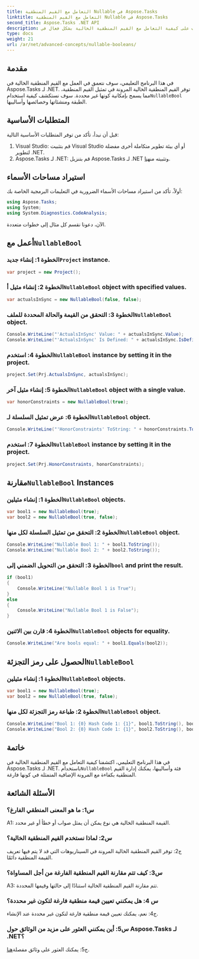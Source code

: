 ```yaml
---
title: التعامل مع القيم المنطقية Nullable في Aspose.Tasks
linktitle: التعامل مع القيم المنطقية Nullable في Aspose.Tasks
second_title: Aspose.Tasks .NET API
description: تعرف على كيفية التعامل مع القيم المنطقية الخالية بشكل فعال في Aspose.Tasks لـ .NET باستخدام هذا البرنامج التعليمي الشامل. إتقان استخدام فئة `NullableBool` وتعزيز تطوير .NET الخاص بك.
type: docs
weight: 21
url: /ar/net/advanced-concepts/nullable-booleans/
---
```

## مقدمة

 في هذا البرنامج التعليمي، سوف نتعمق في العمل مع القيم المنطقية الخالية في Aspose.Tasks لـ .NET. توفر القيم المنطقية الخالية المرونة في تمثيل القيم المنطقية، مما يسمح بإمكانية كونها غير محددة. سوف نستكشف كيفية استخدام`NullableBool` الطبقة ومنشئاتها وخصائصها وأساليبها.

## المتطلبات الأساسية

قبل أن نبدأ، تأكد من توفر المتطلبات الأساسية التالية:

1. Visual Studio: قم بتثبيت Visual Studio أو أي بيئة تطوير متكاملة أخرى مفضلة لتطوير .NET.
2.  Aspose.Tasks لـ .NET: قم بتنزيل Aspose.Tasks لـ .NET وتثبيته من[هنا](https://releases.aspose.com/tasks/net/).

## استيراد مساحات الأسماء

أولاً، تأكد من استيراد مساحات الأسماء الضرورية في التعليمات البرمجية الخاصة بك:

```csharp
using Aspose.Tasks;
using System;
using System.Diagnostics.CodeAnalysis;


```

الآن، دعونا نقسم كل مثال إلى خطوات متعددة.

##  أعمل مع`NullableBool`

###  الخطوة 1: إنشاء جديد`Project` instance.

```csharp
var project = new Project();
```

###  الخطوة 2: إنشاء مثيل أ`NullableBool` object with specified values.

```csharp
var actualsInSync = new NullableBool(false, false);
```

###  الخطوة 3: التحقق من القيمة والحالة المحددة للملف`NullableBool` object.

```csharp
Console.WriteLine("'ActualsInSync' Value: " + actualsInSync.Value);
Console.WriteLine("'ActualsInSync' Is Defined: " + actualsInSync.IsDefined);
```

###  الخطوة 4: استخدم`NullableBool` instance by setting it in the project.

```csharp
project.Set(Prj.ActualsInSync, actualsInSync);
```

###  الخطوة 5: إنشاء مثيل آخر`NullableBool` object with a single value.

```csharp
var honorConstraints = new NullableBool(true);
```

### الخطوة 6: عرض تمثيل السلسلة لـ`NullableBool` object.

```csharp
Console.WriteLine("'HonorConstraints' ToString: " + honorConstraints.ToString());
```

###  الخطوة 7: استخدم`NullableBool` instance by setting it in the project.

```csharp
project.Set(Prj.HonorConstraints, honorConstraints);
```

##  مقارنة`NullableBool` Instances

###  الخطوة 1: إنشاء مثيلين`NullableBool` objects.

```csharp
var bool1 = new NullableBool(true);
var bool2 = new NullableBool(true, false);
```

###  الخطوة 2: التحقق من تمثيل السلسلة لكل منها`NullableBool` object.

```csharp
Console.WriteLine("Nullable Bool 1: " + bool1.ToString());
Console.WriteLine("Nullable Bool 2: " + bool2.ToString());
```

###  الخطوة 3: التحقق من التحويل الضمني إلى`bool` and print the result.

```csharp
if (bool1)
{
    Console.WriteLine("Nullable Bool 1 is True");
}
else
{
    Console.WriteLine("Nullable Bool 1 is False");
}
```

###  الخطوة 4: قارن بين الاثنين`NullableBool` objects for equality.

```csharp
Console.WriteLine("Are bools equal: " + bool1.Equals(bool2));
```

##  الحصول على رمز التجزئة`NullableBool`

###  الخطوة 1: إنشاء مثيلين`NullableBool` objects.

```csharp
var bool1 = new NullableBool(true);
var bool2 = new NullableBool(true, false);
```

###  الخطوة 2: طباعة رمز التجزئة لكل منها`NullableBool` object.

```csharp
Console.WriteLine("Bool 1: {0} Hash Code 1: {1}", bool1.ToString(), bool1.GetHashCode());
Console.WriteLine("Bool 2: {0} Hash Code 1: {1}", bool2.ToString(), bool2.GetHashCode());
```

## خاتمة

 في هذا البرنامج التعليمي، اكتشفنا كيفية التعامل مع القيم المنطقية الخالية في Aspose.Tasks لـ .NET. باستخدام`NullableBool` فئة وأساليبها، يمكنك إدارة القيم المنطقية بكفاءة مع المرونة الإضافية المتمثلة في كونها فارغة.

## الأسئلة الشائعة

### س1: ما هو المعنى المنطقي الفارغ؟

A1: القيمة المنطقية الخالية هي نوع يمكن أن يمثل صواب أو خطأ أو غير محدد.

### س2: لماذا نستخدم القيم المنطقية الخالية؟

ج2: توفر القيم المنطقية الخالية المرونة في السيناريوهات التي قد لا يتم فيها تعريف القيمة المنطقية دائمًا.

### س3: كيف تتم مقارنة القيم المنطقية الفارغة من أجل المساواة؟

A3: تتم مقارنة القيم المنطقية الخالية استنادًا إلى حالتها وقيمها المحددة.

### س 4: هل يمكنني تعيين قيمة منطقية فارغة لتكون غير محددة؟

ج4: نعم، يمكنك تعيين قيمة منطقية فارغة لتكون غير محددة عند الإنشاء.

### س5: أين يمكنني العثور على مزيد من الوثائق حول Aspose.Tasks لـ .NET؟

 ج5: يمكنك العثور على وثائق مفصلة[هنا](https://reference.aspose.com/tasks/net/).